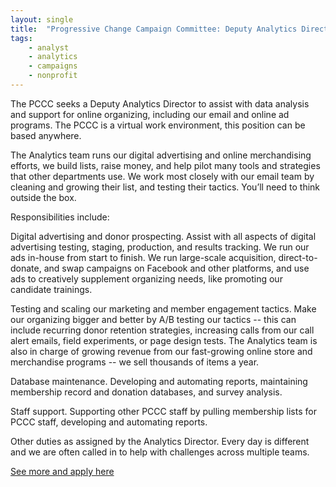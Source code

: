 ```yaml
---
layout: single
title:  "Progressive Change Campaign Committee: Deputy Analytics Director"
tags: 
    - analyst
    - analytics
    - campaigns
    - nonprofit
---
```


The PCCC seeks a Deputy Analytics Director to assist with data analysis and support for online organizing, including our email and online ad programs. The PCCC is a virtual work environment, this position can be based anywhere.

The Analytics team runs our digital advertising and online merchandising efforts, we build lists, raise money, and help pilot many tools and strategies that other departments use. We work most closely with our email team by cleaning and growing their list, and testing their tactics. You’ll need to think outside the box.

Responsibilities include:

Digital advertising and donor prospecting. Assist with all aspects of digital advertising testing, staging, production, and results tracking. We run our ads in-house from start to finish. We run large-scale acquisition, direct-to-donate, and swap campaigns on Facebook and other platforms, and use ads to creatively supplement organizing needs, like promoting our candidate trainings.

Testing and scaling our marketing and member engagement tactics. Make our organizing bigger and better by A/B testing our tactics -- this can include recurring donor retention strategies, increasing calls from our call alert emails, field experiments, or page design tests. The Analytics team is also in charge of growing revenue from our fast-growing online store and merchandise programs -- we sell thousands of items a year.

Database maintenance. Developing and automating reports, maintaining membership record and donation databases, and survey analysis.

Staff support. Supporting other PCCC staff by pulling membership lists for PCCC staff, developing and automating reports.

Other duties as assigned by the Analytics Director. Every day is different and we are often called in to help with challenges across multiple teams.

[See more and apply here](http://act.boldprogressives.org/act/2017-hiring-deputy-analytics-director?)
